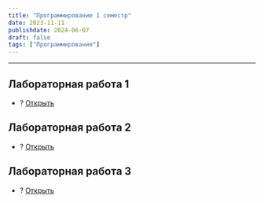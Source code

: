 ```yaml
---
title: "Программирование 1 семестр"
date: 2023-11-11
publishdate: 2024-06-07
draft: false
tags: ["Программирование"]
---
```


---

## Лабораторная работа 1
* ?
[Открыть](https://disk.yandex.ru/i/5atqNUbcU53Qag)


## Лабораторная работа 2
* ?
[Открыть](https://disk.yandex.ru/i/wqYpe8PecUNE5g)

## Лабораторная работа 3
* ?
[Открыть](https://disk.yandex.ru/i/Z3dUR7ycrL5iww)

